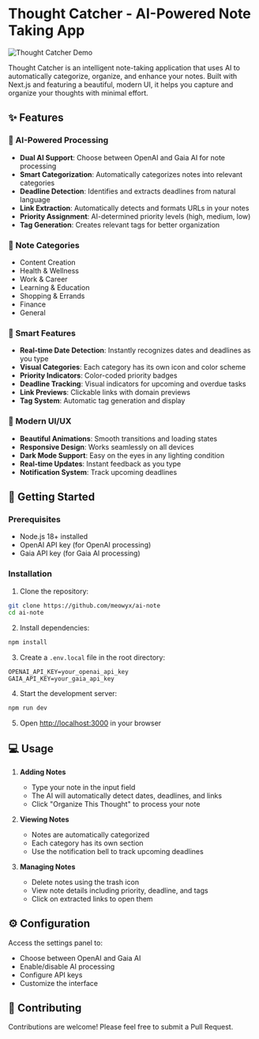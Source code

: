 # Thought Catcher - AI-Powered Note Taking App

![Thought Catcher Demo](ai-notes.gif)

Thought Catcher is an intelligent note-taking application that uses AI to automatically categorize, organize, and enhance your notes. Built with Next.js and featuring a beautiful, modern UI, it helps you capture and organize your thoughts with minimal effort.

## ✨ Features

### 🤖 AI-Powered Processing
- **Dual AI Support**: Choose between OpenAI and Gaia AI for note processing
- **Smart Categorization**: Automatically categorizes notes into relevant categories
- **Deadline Detection**: Identifies and extracts deadlines from natural language
- **Link Extraction**: Automatically detects and formats URLs in your notes
- **Priority Assignment**: AI-determined priority levels (high, medium, low)
- **Tag Generation**: Creates relevant tags for better organization

### 📝 Note Categories
- Content Creation
- Health & Wellness
- Work & Career
- Learning & Education
- Shopping & Errands
- Finance
- General

### 🎯 Smart Features
- **Real-time Date Detection**: Instantly recognizes dates and deadlines as you type
- **Visual Categories**: Each category has its own icon and color scheme
- **Priority Indicators**: Color-coded priority badges
- **Deadline Tracking**: Visual indicators for upcoming and overdue tasks
- **Link Previews**: Clickable links with domain previews
- **Tag System**: Automatic tag generation and display

### 🎨 Modern UI/UX
- **Beautiful Animations**: Smooth transitions and loading states
- **Responsive Design**: Works seamlessly on all devices
- **Dark Mode Support**: Easy on the eyes in any lighting condition
- **Real-time Updates**: Instant feedback as you type
- **Notification System**: Track upcoming deadlines

## 🚀 Getting Started

### Prerequisites
- Node.js 18+ installed
- OpenAI API key (for OpenAI processing)
- Gaia API key (for Gaia AI processing)

### Installation

1. Clone the repository:
```bash
git clone https://github.com/meowyx/ai-note
cd ai-note
```

2. Install dependencies:
```bash
npm install
```

3. Create a `.env.local` file in the root directory:
```env
OPENAI_API_KEY=your_openai_api_key
GAIA_API_KEY=your_gaia_api_key
```

4. Start the development server:
```bash
npm run dev
```

5. Open [http://localhost:3000](http://localhost:3000) in your browser

## 💻 Usage

1. **Adding Notes**
   - Type your note in the input field
   - The AI will automatically detect dates, deadlines, and links
   - Click "Organize This Thought" to process your note

2. **Viewing Notes**
   - Notes are automatically categorized
   - Each category has its own section
   - Use the notification bell to track upcoming deadlines

3. **Managing Notes**
   - Delete notes using the trash icon
   - View note details including priority, deadline, and tags
   - Click on extracted links to open them

## ⚙️ Configuration

Access the settings panel to:
- Choose between OpenAI and Gaia AI
- Enable/disable AI processing
- Configure API keys
- Customize the interface


## 🤝 Contributing

Contributions are welcome! Please feel free to submit a Pull Request.


